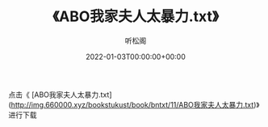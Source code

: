 ﻿---
title:  《ABO我家夫人太暴力.txt》
date:   2022-01-03T00:00:00+00:00
author: 听松阁
layout: post
permalink: /ABO我家夫人太暴力/
categories: 小说
tags: [小说]
---

点击《 [ABO我家夫人太暴力.txt](<a href="http://img.660000.xyz/bookstukust/book/bntxt/11/ABO" target=_blank>http://img.660000.xyz/bookstukust/book/bntxt/11/ABO我家夫人太暴力.txt)》进行下载